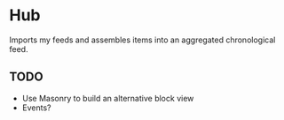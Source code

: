 # Hub

Imports my feeds and assembles items into an aggregated chronological feed.

## TODO

- Use Masonry to build an alternative block view
- Events?